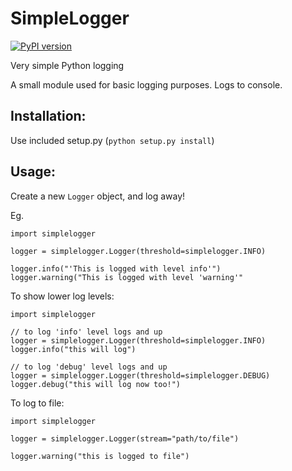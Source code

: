 SimpleLogger
============

[![PyPI version](https://badge.fury.io/py/SimpleLogger.png)](http://badge.fury.io/py/SimpleLogger)

Very simple Python logging

A small module used for basic logging purposes. Logs to console.

Installation:
-------------
Use included setup.py (`python setup.py install`)

Usage:
------
Create a new `Logger` object, and log away!

Eg.

    import simplelogger

    logger = simplelogger.Logger(threshold=simplelogger.INFO)

    logger.info("'This is logged with level info'")
    logger.warning("This is logged with level 'warning'"



To show lower log levels:

    import simplelogger

    // to log 'info' level logs and up
    logger = simplelogger.Logger(threshold=simplelogger.INFO)
    logger.info("this will log")

    // to log 'debug' level logs and up
    logger = simplelogger.Logger(threshold=simplelogger.DEBUG)
    logger.debug("this will log now too!")



To log to file:

    import simplelogger

    logger = simplelogger.Logger(stream="path/to/file")

    logger.warning("this is logged to file")
